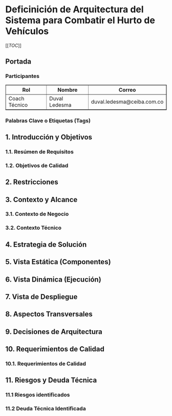 # Deficinición de Arquitectura del Sistema para Combatir el Hurto de Vehículos

[[_TOC_]]

## Portada

### Participantes
<table border="1">
    <thead>
        <tr>
            <th>Rol</th>
            <th>Nombre</th>
            <th>Correo</th>
        </tr>
    </thead>
    <tbody>
        <tr>
            <td>Coach Técnico</td>
            <td>Duval Ledesma</td>
            <td>duval.ledesma@ceiba.com.co</td>
        </tr>
    </tbody>
</table>

### Palabras Clave o Etiquetas (Tags)

## 1. Introducción y Objetivos

### 1.1. Resúmen de Requisitos

### 1.2. Objetivos de Calidad

## 2. Restricciones

## 3. Contexto y Alcance

### 3.1. Contexto de Negocio

### 3.2. Contexto Técnico

## 4. Estrategia de Solución

## 5. Vista Estática (Componentes)

## 6. Vista Dinámica (Ejecución)

## 7. Vista de Despliegue

## 8. Aspectos Transversales

## 9. Decisiones de Arquitectura

## 10. Requerimientos de Calidad

### 10.1. Requerimientos de Calidad

## 11. Riesgos y Deuda Técnica

### 11.1 Riesgos identificados

### 11.2 Deuda Técnica Identificada
